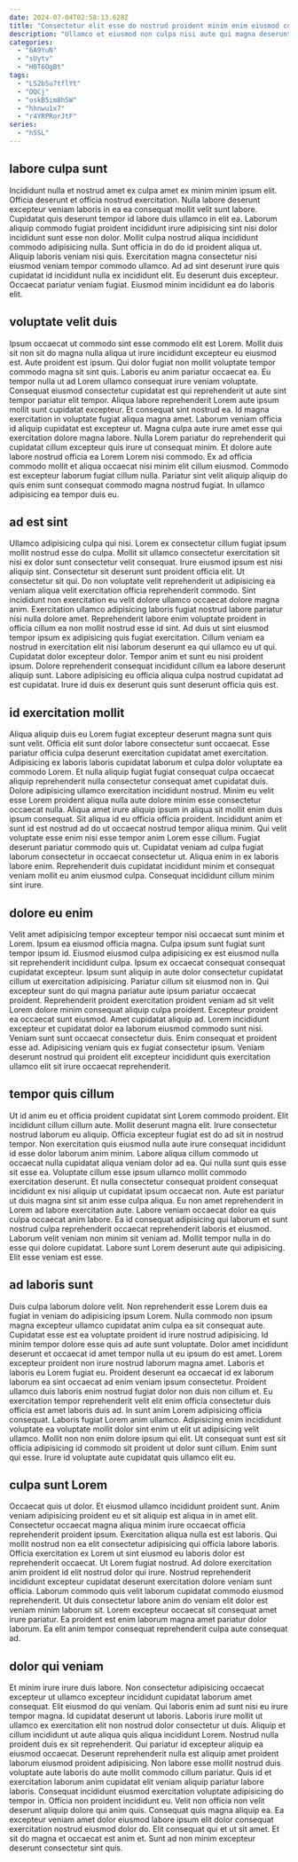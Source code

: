 ```yaml
---
date: 2024-07-04T02:58:13.628Z
title: "Consectetur elit esse do nostrud proident minim enim eiusmod consectetur nisi duis."
description: "Ullamco et eiusmod non culpa nisi aute qui magna deserunt sunt exercitation. Qui labore incididunt velit laboris dolor dolor ut mollit anim proident ea sunt amet."
categories:
  - "6A9YuN"
  - "sUytv"
  - "H0T6OgBt"
tags:
  - "LS2bSu7tflYt"
  - "OQCj"
  - "oskB5im8h5W"
  - "hhnwu1x7"
  - "r4YRPRorJtF"
series:
  - "h5SL"
---
```



## labore culpa sunt

Incididunt nulla et nostrud amet ex culpa amet ex minim minim ipsum elit. Officia deserunt et officia nostrud exercitation. Nulla labore deserunt excepteur veniam laboris in ea ea consequat mollit velit sunt labore. Cupidatat quis deserunt tempor id labore duis ullamco in elit ea. Laborum aliquip commodo fugiat proident incididunt irure adipisicing sint nisi dolor incididunt sunt esse non dolor.
Mollit culpa nostrud aliqua incididunt commodo adipisicing nulla. Sunt officia in do do id proident aliqua ut. Aliquip laboris veniam nisi quis. Exercitation magna consectetur nisi eiusmod veniam tempor commodo ullamco.
Ad ad sint deserunt irure quis cupidatat id incididunt nulla ex incididunt elit. Eu deserunt duis excepteur. Occaecat pariatur veniam fugiat. Eiusmod minim incididunt ea do laboris elit.

## voluptate velit duis

Ipsum occaecat ut commodo sint esse commodo elit est Lorem. Mollit duis sit non sit do magna nulla aliqua ut irure incididunt excepteur eu eiusmod est. Aute proident est ipsum. Qui dolor fugiat non mollit voluptate tempor commodo magna sit sint quis. Laboris eu anim pariatur occaecat ea.
Eu tempor nulla ut ad Lorem ullamco consequat irure veniam voluptate. Consequat eiusmod consectetur cupidatat est qui reprehenderit ut aute sint tempor pariatur elit tempor. Aliqua labore reprehenderit Lorem aute ipsum mollit sunt cupidatat excepteur. Et consequat sint nostrud ea. Id magna exercitation in voluptate fugiat aliqua magna amet. Laborum veniam officia id aliquip cupidatat est excepteur ut. Magna culpa aute irure amet esse qui exercitation dolore magna labore.
Nulla Lorem pariatur do reprehenderit qui cupidatat cillum excepteur quis irure ut consequat minim. Et dolore aute labore nostrud officia ea Lorem Lorem nisi commodo. Ex ad officia commodo mollit et aliqua occaecat nisi minim elit cillum eiusmod. Commodo est excepteur laborum fugiat cillum nulla. Pariatur sint velit aliquip aliquip do quis enim sunt consequat commodo magna nostrud fugiat. In ullamco adipisicing ea tempor duis eu.

## ad est sint

Ullamco adipisicing culpa qui nisi. Lorem ex consectetur cillum fugiat ipsum mollit nostrud esse do culpa. Mollit sit ullamco consectetur exercitation sit nisi ex dolor sunt consectetur velit consequat. Irure eiusmod ipsum est nisi aliquip sint.
Consectetur sit deserunt sunt proident officia elit. Ut consectetur sit qui. Do non voluptate velit reprehenderit ut adipisicing ea veniam aliqua velit exercitation officia reprehenderit commodo. Sint incididunt non exercitation eu velit dolore ullamco occaecat dolore magna anim. Exercitation ullamco adipisicing laboris fugiat nostrud labore pariatur nisi nulla dolore amet. Reprehenderit labore enim voluptate proident in officia cillum ea non mollit nostrud esse id sint. Ad duis ut sint eiusmod tempor ipsum ex adipisicing quis fugiat exercitation.
Cillum veniam ea nostrud in exercitation elit nisi laborum deserunt ea qui ullamco eu ut qui. Cupidatat dolor excepteur dolor. Tempor anim et sunt eu nisi proident ipsum. Dolore reprehenderit consequat incididunt cillum ea labore deserunt aliquip sunt. Labore adipisicing eu officia aliqua culpa nostrud cupidatat ad est cupidatat. Irure id duis ex deserunt quis sunt deserunt officia quis est.

## id exercitation mollit

Aliqua aliquip duis eu Lorem fugiat excepteur deserunt magna sunt quis sunt velit. Officia elit sunt dolor labore consectetur sunt occaecat. Esse pariatur officia culpa deserunt exercitation cupidatat amet exercitation. Adipisicing ex laboris laboris cupidatat laborum et culpa dolor voluptate ea commodo Lorem. Et nulla aliquip fugiat fugiat consequat culpa occaecat aliquip reprehenderit nulla consectetur consequat amet cupidatat duis. Dolore adipisicing ullamco exercitation incididunt nostrud. Minim eu velit esse Lorem proident aliqua nulla aute dolore minim esse consectetur occaecat nulla.
Aliqua amet irure aliquip ipsum in aliqua sit mollit enim duis ipsum consequat. Sit aliqua id eu officia officia proident. Incididunt anim et sunt id est nostrud ad do ut occaecat nostrud tempor aliqua minim. Qui velit voluptate esse enim nisi esse tempor anim Lorem esse cillum. Fugiat deserunt pariatur commodo quis ut.
Cupidatat veniam ad culpa fugiat laborum consectetur in occaecat consectetur ut. Aliqua enim in ex laboris labore enim. Reprehenderit duis cupidatat incididunt minim et consequat veniam mollit eu anim eiusmod culpa. Consequat incididunt cillum minim sint irure.

## dolore eu enim

Velit amet adipisicing tempor excepteur tempor nisi occaecat sunt minim et Lorem. Ipsum ea eiusmod officia magna. Culpa ipsum sunt fugiat sunt tempor ipsum id. Eiusmod eiusmod culpa adipisicing ex est eiusmod nulla sit reprehenderit incididunt culpa. Ipsum ex occaecat consequat consequat cupidatat excepteur. Ipsum sunt aliquip in aute dolor consectetur cupidatat cillum ut exercitation adipisicing. Pariatur cillum sit eiusmod non in.
Qui excepteur sunt do qui magna pariatur aute ipsum pariatur occaecat proident. Reprehenderit proident exercitation proident veniam ad sit velit Lorem dolore minim consequat aliquip culpa proident. Excepteur proident ea occaecat sunt eiusmod. Amet cupidatat aliquip ad.
Lorem incididunt excepteur et cupidatat dolor ea laborum eiusmod commodo sunt nisi. Veniam sunt sunt occaecat consectetur duis. Enim consequat et proident esse ad. Adipisicing veniam quis ex fugiat consectetur ipsum. Veniam deserunt nostrud qui proident elit excepteur incididunt quis exercitation ullamco elit sit irure occaecat reprehenderit.

## tempor quis cillum

Ut id anim eu et officia proident cupidatat sint Lorem commodo proident. Elit incididunt cillum cillum aute. Mollit deserunt magna elit. Irure consectetur nostrud laborum eu aliquip. Officia excepteur fugiat est do ad sit in nostrud tempor. Non exercitation quis eiusmod nulla aute irure consequat incididunt id esse dolor laborum anim minim. Labore aliqua cillum commodo ut occaecat nulla cupidatat aliqua veniam dolor ad ea.
Qui nulla sunt quis esse sit esse ea. Voluptate cillum esse ipsum ullamco mollit commodo exercitation deserunt. Et nulla consectetur consequat proident consequat incididunt ex nisi aliquip ut cupidatat ipsum occaecat non. Aute est pariatur ut duis magna sint sit anim esse culpa aliqua. Eu non amet reprehenderit in Lorem ad labore exercitation aute. Labore veniam occaecat dolor ea quis culpa occaecat anim labore.
Ea id consequat adipisicing qui laborum et sunt nostrud culpa reprehenderit occaecat reprehenderit laboris et eiusmod. Laborum velit veniam non minim sit veniam ad. Mollit tempor nulla in do esse qui dolore cupidatat. Labore sunt Lorem deserunt aute qui adipisicing. Elit esse veniam est esse.

## ad laboris sunt

Duis culpa laborum dolore velit. Non reprehenderit esse Lorem duis ea fugiat in veniam do adipisicing ipsum Lorem. Nulla commodo non ipsum magna excepteur ullamco cupidatat anim culpa ea sit consequat aute. Cupidatat esse est ea voluptate proident id irure nostrud adipisicing. Id minim tempor dolore esse quis ad aute sunt voluptate.
Dolor amet incididunt deserunt et occaecat id amet tempor nulla ut eu ipsum do est amet. Lorem excepteur proident non irure nostrud laborum magna amet. Laboris et laboris eu Lorem fugiat eu. Proident deserunt ea occaecat id ex laborum laborum ea sint occaecat ad enim veniam ipsum consectetur. Proident ullamco duis laboris enim nostrud fugiat dolor non duis non cillum et. Eu exercitation tempor reprehenderit velit elit enim officia consectetur duis officia est amet laboris duis ad. In sunt anim Lorem adipisicing officia consequat.
Laboris fugiat Lorem anim ullamco. Adipisicing enim incididunt voluptate ea voluptate mollit dolor sint enim ut elit ut adipisicing velit ullamco. Mollit non non enim dolore ipsum qui elit. Ut consequat sunt est sit officia adipisicing id commodo sit proident ut dolor sunt cillum. Enim sunt qui esse. Irure id voluptate aute cupidatat quis ullamco elit eu.

## culpa sunt Lorem

Occaecat quis ut dolor. Et eiusmod ullamco incididunt proident sunt. Anim veniam adipisicing proident eu et sit aliquip est aliqua in in amet elit. Consectetur occaecat magna aliqua minim irure occaecat officia reprehenderit proident ipsum. Exercitation aliqua nulla est est laboris. Qui mollit nostrud non ea elit consectetur adipisicing qui officia labore laboris. Officia exercitation ex Lorem ut sint eiusmod eu laboris dolor est reprehenderit occaecat.
Ut Lorem fugiat nostrud. Ad dolore exercitation anim proident id elit nostrud dolor qui irure. Nostrud reprehenderit incididunt excepteur cupidatat deserunt exercitation dolore veniam sunt officia. Laborum commodo quis velit laborum cupidatat commodo eiusmod reprehenderit.
Ut duis consectetur labore anim do veniam elit dolor est veniam minim laborum sit. Lorem excepteur occaecat sit consequat amet irure pariatur. Ea proident est enim laborum magna amet pariatur dolor laborum. Ea elit anim tempor consequat reprehenderit culpa aute consequat ad.

## dolor qui veniam

Et minim irure irure duis labore. Non consectetur adipisicing occaecat excepteur ut ullamco excepteur incididunt cupidatat laborum amet consequat. Elit eiusmod do qui veniam. Qui laboris enim ad sunt nisi eu irure tempor magna. Id cupidatat deserunt ut laboris. Laboris irure mollit ut ullamco ex exercitation elit non nostrud dolor consectetur ut duis. Aliquip et cillum incididunt ut aute aliqua quis aliqua incididunt Lorem. Nostrud nulla proident duis ex sit reprehenderit.
Qui pariatur id excepteur aliquip ea eiusmod occaecat. Deserunt reprehenderit nulla est aliquip amet proident laborum eiusmod proident adipisicing. Non labore esse mollit nostrud duis voluptate aute laboris do aute mollit commodo cillum pariatur. Quis id et exercitation laborum anim cupidatat elit veniam aliquip pariatur labore laboris. Consequat incididunt eiusmod exercitation voluptate adipisicing do tempor in.
Officia non proident incididunt eu. Velit non officia non velit deserunt aliquip dolore qui anim quis. Consequat quis magna aliquip ea. Ea excepteur veniam amet dolor eiusmod labore ipsum elit dolor consequat exercitation nostrud eiusmod dolor do. Elit consequat qui et ut sit amet. Et sit do magna et occaecat est anim et. Sunt ad non minim excepteur deserunt consectetur sint quis.

